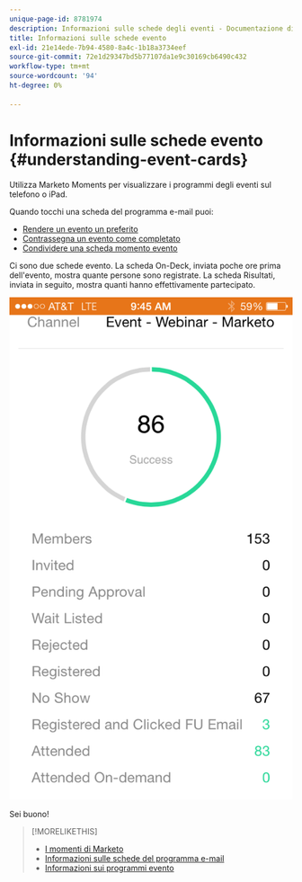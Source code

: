```yaml
---
unique-page-id: 8781974
description: Informazioni sulle schede degli eventi - Documentazione di Marketo - Documentazione del prodotto
title: Informazioni sulle schede evento
exl-id: 21e14ede-7b94-4580-8a4c-1b18a3734eef
source-git-commit: 72e1d29347bd5b77107da1e9c30169cb6490c432
workflow-type: tm+mt
source-wordcount: '94'
ht-degree: 0%

---
```


# Informazioni sulle schede evento {#understanding-event-cards}

Utilizza Marketo Moments per visualizzare i programmi degli eventi sul telefono o iPad.

Quando tocchi una scheda del programma e-mail puoi:

* [Rendere un evento un preferito](/help/marketo/product-docs/core-marketo-concepts/mobile-apps/marketo-moments/working-with-moments/creating-a-favorite.md)
* [Contrassegna un evento come completato](/help/marketo/product-docs/core-marketo-concepts/mobile-apps/marketo-moments/working-with-moments/marking-it-done.md)
* [Condividere una scheda momento evento](/help/marketo/product-docs/core-marketo-concepts/mobile-apps/marketo-moments/working-with-moments/sharing-a-moment.md)

Ci sono due schede evento. La scheda On-Deck, inviata poche ore prima dell&#39;evento, mostra quante persone sono registrate. La scheda Risultati, inviata in seguito, mostra quanti hanno effettivamente partecipato.

![](assets/image2015-7-15-16-3a56-3a16.png)

Sei buono!

>[!MORELIKETHIS]
>
>* [I momenti di Marketo](/help/marketo/product-docs/core-marketo-concepts/mobile-apps/marketo-moments/understanding-moments/understanding-marketo-moments.md)
>* [Informazioni sulle schede del programma e-mail](/help/marketo/product-docs/core-marketo-concepts/mobile-apps/marketo-moments/understanding-moments/understanding-email-program-cards.md)
>* [Informazioni sui programmi evento](/help/marketo/product-docs/demand-generation/events/understanding-events/understanding-event-programs.md)

